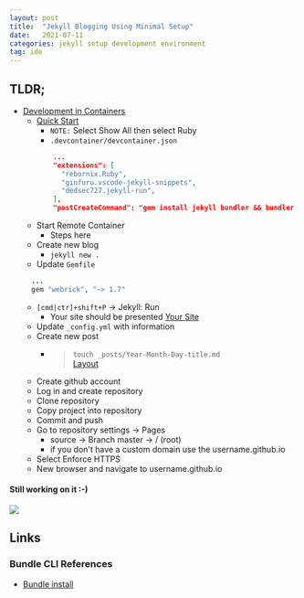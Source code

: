 ```yaml
---
layout: post
title:  "Jekyll Blogging Using Minimal Setup"
date:   2021-07-11
categories: jekyll setup development environment
tag: ide
---
```


## TLDR;

- [Development in Containers](https://code.visualstudio.com/docs/remote/containers) 
  - [Quick Start](https://code.visualstudio.com/docs/remote/containers#_quick-start-open-an-existing-folder-in-a-container)
    - `NOTE:` Select Show All then select Ruby
    - `.devcontainer/devcontainer.json`
    ```json
        ...
        "extensions": [
          "rebornix.Ruby",
          "ginfuru.vscode-jekyll-snippets",
          "dedsec727.jekyll-run",
        ],
        "postCreateCommand": "gem install jekyll bundler && bundler install",
    ```
  - Start Remote Container
    - Steps here
  - Create new blog
    - `jekyll new .`
  - Update `Gemfile`
  ```ruby
    ...
    gem "webrick", "~> 1.7"
  ```
  - `[cmd|ctr]+shift+P` -> Jekyll: Run
    - Your site should be presented [Your Site](http://localhost:4000)
  - Update `_config.yml` with information
  - Create new post
    - > `touch _posts/Year-Month-Day-title.md` \
      > [Layout](https://jekyllrb.com/docs/posts/) 
  - Create github account 
  - Log in and create repository
  - Clone repository
  - Copy project into repository
  - Commit and push
  - Go to repository settings -> Pages 
    - source -> Branch master -> / (root)
    - if you don't have a custom domain use the username.github.io
  - Select Enforce HTTPS
  - New browser and navigate to username.github.io

#### Still working on it :-)
![](https://media.giphy.com/media/1oDwWUJWeDvyz12yWb/giphy.gif)

## Links

### Bundle CLI References

 - [Bundle install](https://bundler.io/man/bundle-install.1.html)